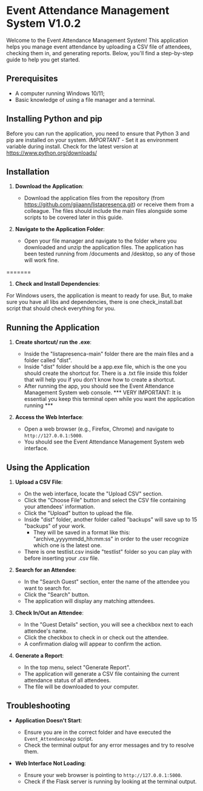 # Event Attendance Management System V1.0.2

Welcome to the Event Attendance Management System! This application helps you manage event attendance by uploading a CSV file of attendees, checking them in, and generating reports. Below, you'll find a step-by-step guide to help you get started.

## Prerequisites

- A computer running Windows 10/11;
- Basic knowledge of using a file manager and a terminal.

## Installing Python and pip

Before you can run the application, you need to ensure that Python 3 and pip are installed on your system. 
 *IMPORTANT* - Set it as environment variable during install.
 Check for the latest version at https://www.python.org/downloads/

## Installation

1. **Download the Application**:
   - Download the application files from the repository (from https://github.com/giiaann/listapresenca.git) or receive them from a colleague. The files should include the main files alongside some scripts to be covered later in this guide.

2. **Navigate to the Application Folder**:
   - Open your file manager and navigate to the folder where you downloaded and unzip the application files. The application has been tested running from /documents and /desktop, so any of those will work fine.

=======

1. **Check and Install Dependencies**:

For Windows users, the application is meant to ready for use. But, to make sure you have all libs and dependencies, there is one check_install.bat script that should check everything for you.

## Running the Application

1. **Create shortcut/ run the .exe**:
   - Inside the "listapresenca-main" folder there are the main files and a folder called "dist".
   - Inside "dist" folder should be a app.exe file, which is the one you should create the shortcut for. There is a .txt file inside this folder that will help you if you don't know how to create a shortcut.
   - After running the app, you should see the Event Attendance Management System web console. 
   *** VERY IMPORTANT: It is essential you keep this terminal open while you want the application running ***
   
2. **Access the Web Interface**:
   - Open a web browser (e.g., Firefox, Chrome) and navigate to `http://127.0.0.1:5000`.
   - You should see the Event Attendance Management System web interface.

## Using the Application

1. **Upload a CSV File**:
   - On the web interface, locate the "Upload CSV" section.
   - Click the "Choose File" button and select the CSV file containing your attendees' information.
   - Click the "Upload" button to upload the file.
   - Inside "dist" folder, another folder called "backups" will save up to 15 "backups" of your work.
      - They will be saved in a format like this: "archive_yyyymmdd_hh:mm:ss" in order to the user recognize which one is the latest one.
   - There is one testlist.csv inside "testlist" folder so you can play with before inserting your .csv file.

2. **Search for an Attendee**:
   - In the "Search Guest" section, enter the name of the attendee you want to search for.
   - Click the "Search" button.
   - The application will display any matching attendees.

3. **Check In/Out an Attendee**:
   - In the "Guest Details" section, you will see a checkbox next to each attendee's name.
   - Click the checkbox to check in or check out the attendee.
   - A confirmation dialog will appear to confirm the action.

4. **Generate a Report**:
   - In the top menu, select "Generate Report".
   - The application will generate a CSV file containing the current attendance status of all attendees.
   - The file will be downloaded to your computer.

## Troubleshooting

- **Application Doesn't Start**:
  - Ensure you are in the correct folder and have executed the `Event_AttendanceApp` script.
  - Check the terminal output for any error messages and try to resolve them.

- **Web Interface Not Loading**:
  - Ensure your web browser is pointing to `http://127.0.0.1:5000`.
  - Check if the Flask server is running by looking at the terminal output.
